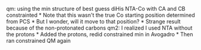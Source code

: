 qm: using the min structure of best guess diHis NTA-Co with CA and CB constrainted
    * Note that this wasn't the true Co starting position determined from PCS
    * But I wonder, will it move to that position?
    * Strange result because of the non-protonated carbons
qm2: I realized I used NTA without the protons
    * Added the protons, redid constrained min in Avogadro
    * Then ran constrained QM again
